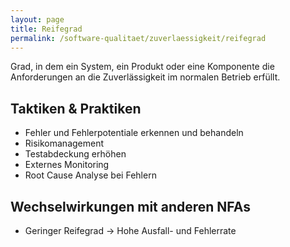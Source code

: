 ```yaml
---
layout: page
title: Reifegrad
permalink: /software-qualitaet/zuverlaessigkeit/reifegrad
---
```


Grad, in dem ein System, ein Produkt oder eine Komponente die Anforderungen an die Zuverlässigkeit im normalen Betrieb erfüllt.

## Taktiken & Praktiken

* Fehler und Fehlerpotentiale erkennen und behandeln
* Risikomanagement
* Testabdeckung erhöhen
* Externes Monitoring
* Root Cause Analyse bei Fehlern

## Wechselwirkungen mit anderen NFAs

* Geringer Reifegrad -> Hohe Ausfall- und Fehlerrate